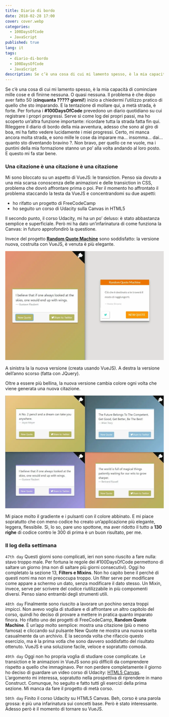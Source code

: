 ```yaml
---
title: Diario di bordo
date: 2018-02-28 17:00
cover: cover.webp
categories:
  - 100DaysOfCode
  - JavaScript
published: true
lang: it
tags:
  - diario-di-bordo
  - 100DaysOfCode
  - JavaScript
description: Se c’è una cosa di cui mi lamento spesso, è la mia capacità di cominciare mille cose e di finirne nessuna. O quasi nessuna. Il problema è che dopo aver fatto 50 giorni inizio a chiedermi l’utilizzo pratico di quello che sto imparando. E la tentazione di mollare qui, a metà strada, è forte.
---
```

Se c’è una cosa di cui mi lamento spesso, è la mia capacità di cominciare mille cose e di finirne nessuna. O quasi nessuna. Il problema è che dopo aver fatto 50 (**cinquanta ????? giorni!**) inizio a chiedermi l’utilizzo pratico di quello che sto imparando. E la tentazione di mollare qui, a metà strada, è forte. Per fortuna i **#100DaysOfCode** prevedono un diario quotidiano su cui registrare i propri progressi. Serve sì come log dei propri passi, ma ho scoperto un’altra funzione importante: ricordare tutta la strada fatta fin qui. Rileggere il diario di bordo della mia avventura, adesso che sono al giro di boa, mi ha fatto vedere lucidamente i miei progressi. Certo, mi manca ancora molta strada, e sono mille le cose da imparare ma… insomma… dai… quanto sto diventando bravino ?. Non bravo, per quello ce ne vuole, ma i puntini della mia formazione stanno un po’ alla volta andando al loro posto. E questo mi fa star bene.

### Una citazione è una citazione è una citazione

Mi sono bloccato su un aspetto di VueJS: le transiction. Penso sia dovuto a una mia scarsa conoscenza delle animazioni e delle transiction in CSS, problema che dovrò affrontare prima o poi. Per il momento ho affrontato il problema staccando la testa da VueJS e concentrandomi su due aspetti:

- ho rifatto un progetto di FreeCodeCamp
- ho seguito un corso di Udacity sulla Canvas in HTML5

Il secondo punto, il corso Udacity, mi ha un po’ deluso: è stato abbastanza semplice e superficiale. Però mi ha dato un’infarinatura di come funziona la Canvas: in futuro approfondirò la questione.

Invece del progetto [**Random Quote Machine**](https://github.com/el3um4s/100-days-of-code/tree/master/FreeCodeCamp/FCC-Random-Quote-Machine) sono soddisfatto: la versione nuova, costruita con VueJS, è venuta è più elegante.

![Immagine](./FCC-Random-Quote-Machine.webp)

A sinistra la la nuova versione (creata usando VueJS). A destra la versione dell’anno scorso (fatta con JQuery).

Oltre a essere più bellina, la nuova versione cambia colore ogni volta che viene generata una nuova citazione.

![Immagine](./FCC-Random-Quote-Machine-collage-1024x727.webp)

Mi piace molto il gradiente e i pulsanti con il colore abbinato. E mi piace sopratutto che con meno codice ho creato un’applicazione più elegante, leggera, flessibile. Sì, lo so, pare uno spottone, ma aver ridotto il tutto a **130 righe** di codice contro le 300 di prima è un buon risultato, per me.

### Il log della settimana

`47th day` Questi giorni sono complicati, ieri non sono riuscito a fare nulla: stavo troppo male. Per fortuna le regole dei #100DaysOfCode permettono di saltare un giorno (ma non di saltare più giorni consecutivi). Oggi ho completato la sezione 13, **Filters e Mixins**. Non ho capito bene il perché di questi nomi ma non mi preoccupa troppo. Un filter serve per modificare come appare a schermo un dato, senza modificare il dato stesso. Un Mixin, invece, serve per scrivere del codice riutilizzabile in più compomenti diversi. Penso siano entrambi degli strumenti utili.

`48th day` Finalmente sono riuscito a lavorare un pochino senza troppi impicci. Non avevo voglia di studiare e di affrontare un altro capitolo del corso, quindi ho deciso di provare a mettere in pratica quanto imparato finora. Ho rifatto uno dei progetti di FreeCodeCamp, **Random Quote Machine**. È un’app molto semplice: mostra una citazione (più o meno famosa) e cliccando sul pulsante New Quote ne mostra una nuova scelta casualmente da un archivio. È la seconda volta che rifaccio questo esercizio, ma è la prima votla che sono davvero soddisfatto del risultato ottenuto. VueJS è una soluzione facile, veloce e sopratutto comoda.

`49th day` Oggi non ho propria voglia di studiare cose complicate. Le transiction e le animazioni in VueJS sono più difficili da comprendere rispetto a quello che immaginavo. Per non perdere completamente il giorno ho deciso di guardare un video corso di Udacity: [HTML5 Canvas](https://eu.udacity.com/course/html5-canvas–ud292). L’argomento mi interessa, sopratutto nella prospettiva di riprendere in mano Construct. Comunque, ho seguito e fatto tutti gli esercizi della prima sezione. Mi manca da fare il progetto di metà corso.

`50th day` Finito il corso Udacity su HTML5 Canvas. Beh, corso è una parola grossa: è più una infarinatura sui concetti base. Però è stato interessante. Adesso però è il momento di tornare su VueJS.
